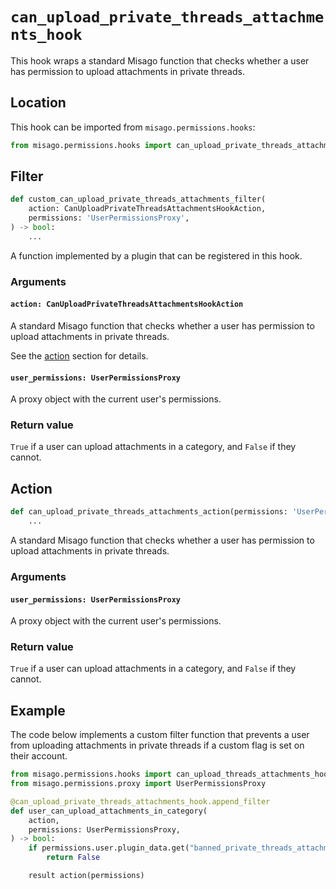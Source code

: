 # `can_upload_private_threads_attachments_hook`

This hook wraps a standard Misago function that checks whether a user has permission to upload attachments in private threads.


## Location

This hook can be imported from `misago.permissions.hooks`:

```python
from misago.permissions.hooks import can_upload_private_threads_attachments_hook
```


## Filter

```python
def custom_can_upload_private_threads_attachments_filter(
    action: CanUploadPrivateThreadsAttachmentsHookAction,
    permissions: 'UserPermissionsProxy',
) -> bool:
    ...
```

A function implemented by a plugin that can be registered in this hook.


### Arguments

#### `action: CanUploadPrivateThreadsAttachmentsHookAction`

A standard Misago function that checks whether a user has permission to upload attachments in private threads.

See the [action](#action) section for details.


#### `user_permissions: UserPermissionsProxy`

A proxy object with the current user's permissions.


### Return value

`True` if a user can upload attachments in a category, and `False` if they cannot.


## Action

```python
def can_upload_private_threads_attachments_action(permissions: 'UserPermissionsProxy') -> bool:
    ...
```

A standard Misago function that checks whether a user has permission to upload attachments in private threads.


### Arguments

#### `user_permissions: UserPermissionsProxy`

A proxy object with the current user's permissions.


### Return value

`True` if a user can upload attachments in a category, and `False` if they cannot.


## Example

The code below implements a custom filter function that prevents a user from uploading attachments in private threads if a custom flag is set on their account.

```python
from misago.permissions.hooks import can_upload_threads_attachments_hook
from misago.permissions.proxy import UserPermissionsProxy

@can_upload_private_threads_attachments_hook.append_filter
def user_can_upload_attachments_in_category(
    action,
    permissions: UserPermissionsProxy,
) -> bool:
    if permissions.user.plugin_data.get("banned_private_threads_attachments"):
        return False

    result action(permissions)
```
